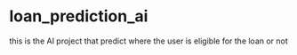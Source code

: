 # loan_prediction_ai
this is the  AI project that predict where the user is eligible for the loan or not 
